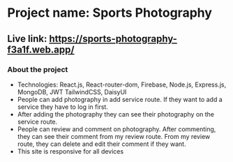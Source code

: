 # Project name: Sports Photography
## Live link: https://sports-photography-f3a1f.web.app/

### About the project
* Technologies: React.js, React-router-dom, Firebase, Node.js, Express.js, MongoDB, JWT
TailwindCSS, DaisyUI
* People can add photography in add service route. If they want to add a service they have to
log in first.
* After adding the photography they can see their photography on the service route.
* People can review and comment on photography. After commenting, they can see their
comment from my review route. From my review route, they can delete and edit their
comment if they want.
* This site is responsive for all devices

